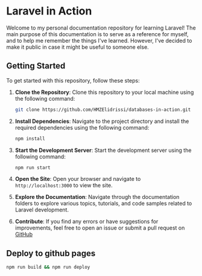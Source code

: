 # Laravel in Action

Welcome to my personal documentation repository for learning Laravel! The main purpose of this documentation is to serve as a reference for myself, and to help me remember the things I've learned. However, I've decided to make it public in case it might be useful to someone else.

## Getting Started

To get started with this repository, follow these steps:
1. **Clone the Repository**: Clone this repository to your local machine using the following command:
    ```bash
    git clone https://github.com/HMZElidrissi/databases-in-action.git
    ```

2. **Install Dependencies**: Navigate to the project directory and install the required dependencies using the following command:
    ```bash
    npm install
    ```
3. **Start the Development Server**: Start the development server using the following command:
    ```bash
    npm run start
    ```
4. **Open the Site**: Open your browser and navigate to `http://localhost:3000` to view the site.
5. **Explore the Documentation**: Navigate through the documentation folders to explore various topics, tutorials, and code samples related to Laravel development.
6. **Contribute**: If you find any errors or have suggestions for improvements, feel free to open an issue or submit a pull request on [GitHub](https://github.com/HMZElidrissi/Laravel-in-Action)

## Deploy to github pages
```bash
npm run build && npm run deploy
```